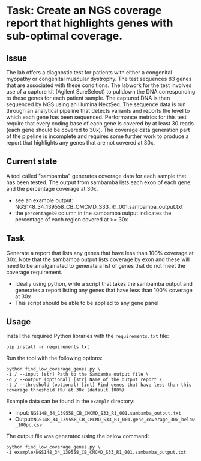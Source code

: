 # Task: Create an NGS coverage report that highlights genes with sub-optimal coverage.

## Issue
The lab offers a diagnostic test for patients with either a congenital myopathy or congenital muscular dystrophy. The test sequences 83 genes that are associated with these conditions. The labwork for the test involves use of a capture kit (Agilent SureSelect) to pulldown the DNA corresponding to these genes for each patient sample. The captured DNA is then sequenced by NGS using an Illumina NextSeq. The sequence data is run through an analytical pipeline that detects variants and reports the level to which each gene has been sequenced. Performance metrics for this test require that every coding base of each gene is covered by at least 30 reads (each gene should be covered to 30x). The coverage data generation part of the pipeline is incomplete and requires some further work to produce a report that highlights any genes that are not covered at 30x.

## Current state
A tool called "sambamba" generates coverage data for each sample that has been tested. The output from sambamba lists each exon of each gene and the percentage coverage at 30x.
- see an example output: NGS148_34_139558_CB_CMCMD_S33_R1_001.sambamba_output.txt
- the `percentage30` column in the sambamba output indicates the percentage of each region covered at >= 30x

## Task
Generate a report that lists any genes that have less than 100% coverage at 30x. Note that the sambamba output lists coverage by exon and these will need to be amalgamated to generate a list of genes that do not meet the coverage requirement.

- Ideally using python, write a script that takes the sambamba output and generates a report listing any genes that have less than 100% coverage at 30x
- This script should be able to be applied to any gene panel

## Usage
Install the required Python libraries with the `requirements.txt` file:
```
pip install -r requirements.txt
```

Run the tool with the following options:
```
python find_low_coverage_genes.py \
-i / --input [str] Path to the Sambamba output file \
-o / --output (optional) [str] Name of the output report \
-t / --threshold (optional) [int] Find genes that have less than this coverage threshold (%) at 30x (default 100%)
```

Example data can be found in the `example` directory:
- Input: `NGS148_34_139558_CB_CMCMD_S33_R1_001.sambamba_output.txt`
- Output:`NGS148_34_139558_CB_CMCMD_S33_R1_001.gene_coverage_30x_below_100pc.csv`

The output file was generated using the below command:
```
python find_low_coverage_genes.py \
-i example/NGS148_34_139558_CB_CMCMD_S33_R1_001.sambamba_output.txt
```

